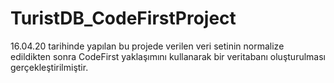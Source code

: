 # TuristDB_CodeFirstProject
16.04.20 tarihinde yapılan bu projede verilen veri setinin normalize edildikten sonra CodeFirst yaklaşımını kullanarak bir  veritabanı oluşturulması gerçekleştirilmiştir.

